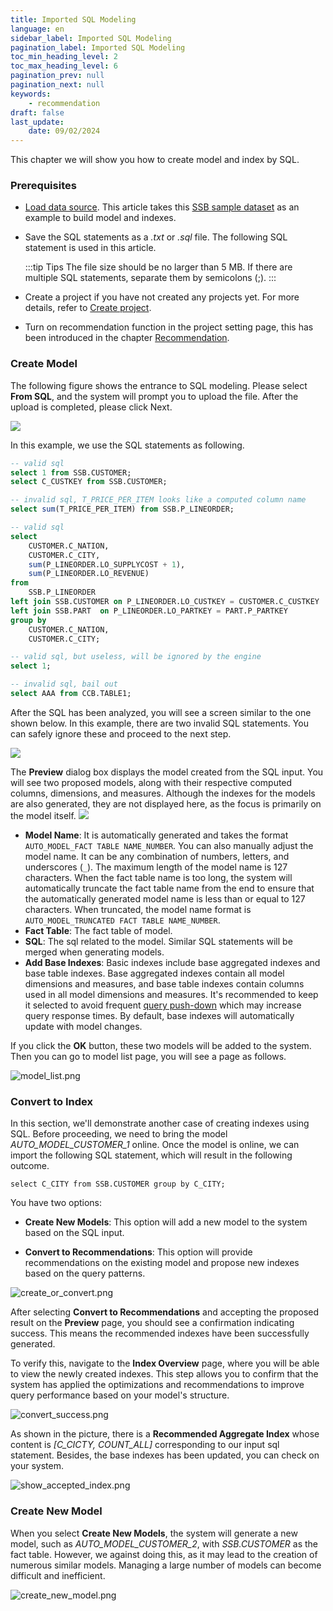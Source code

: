 ```yaml
---
title: Imported SQL Modeling
language: en
sidebar_label: Imported SQL Modeling
pagination_label: Imported SQL Modeling
toc_min_heading_level: 2
toc_max_heading_level: 6
pagination_prev: null
pagination_next: null
keywords:
    - recommendation
draft: false
last_update:
    date: 09/02/2024
---
```


This chapter we will show you how to create model and index by SQL.

### **Prerequisites**

- [Load data source](../../datasource/intro.md). This article takes this [SSB sample dataset](../../quickstart/tutorial.md) as an example to build model and indexes. 

- Save the SQL statements as a *.txt* or *.sql* file. The following SQL statement is used in this article. 

  
  
    :::tip Tips
    The file size should be no larger than 5 MB. If there are multiple SQL statements, separate them by semicolons (;). 
    :::
- Create a project if you have not created any projects yet. For more details, refer to [Create project](../../operations/project-managing/project_management.md).
- Turn on recommendation function in the project setting page, this has been introduced in the chapter [Recommendation](intro.md).

### Create Model

The following figure shows the entrance to SQL modeling. Please select **From SQL**, and the system will prompt you to upload the file. After the upload is completed, please click Next.

![](images/sql_modeling/from_sql.png)

In this example, we use the SQL statements as following.

```sql
-- valid sql
select 1 from SSB.CUSTOMER;
select C_CUSTKEY from SSB.CUSTOMER;

-- invalid sql, T_PRICE_PER_ITEM looks like a computed column name
select sum(T_PRICE_PER_ITEM) from SSB.P_LINEORDER;

-- valid sql
select 
    CUSTOMER.C_NATION, 
    CUSTOMER.C_CITY,
    sum(P_LINEORDER.LO_SUPPLYCOST + 1), 
    sum(P_LINEORDER.LO_REVENUE)
from 
    SSB.P_LINEORDER
left join SSB.CUSTOMER on P_LINEORDER.LO_CUSTKEY = CUSTOMER.C_CUSTKEY
left join SSB.PART  on P_LINEORDER.LO_PARTKEY = PART.P_PARTKEY
group by 
    CUSTOMER.C_NATION, 
    CUSTOMER.C_CITY;

-- valid sql, but useless, will be ignored by the engine
select 1;

-- invalid sql, bail out
select AAA from CCB.TABLE1;
```


After the SQL has been analyzed, you will see a screen similar to the one shown below. In this example, there are two invalid SQL statements. You can safely ignore these and proceed to the next step.

![](images/sql_modeling/imported_sql.png)



The **Preview** dialog box displays the model created from the SQL input. You will see two proposed models, along with their respective computed columns, dimensions, and measures. Although the indexes for the models are also generated, they are not displayed here, as the focus is primarily on the model itself. 
![](images/sql_modeling/preview_models.png)

   - **Model Name**: It is automatically generated and takes the format `AUTO_MODEL_FACT TABLE NAME_NUMBER`. You can also manually adjust the model name. It can be any combination of numbers, letters, and underscores (`_`).  The maximum length of the model name is 127 characters. When the fact table name is too long, the system will automatically truncate the fact table name from the end to ensure that the automatically generated model name is less than or equal to 127 characters. When truncated, the model name format is `AUTO_MODEL_TRUNCATED FACT TABLE NAME_NUMBER`.
   - **Fact Table**: The fact table of model.
   - **SQL**: The sql related to the model.  Similar SQL statements will be merged when generating models.
   - **Add Base Indexes**: Basic indexes include base aggregated indexes and base table indexes. Base aggregated indexes contain all model dimensions and measures, and base table indexes contain columns used in all model dimensions and measures.  It's recommended to keep it selected to avoid frequent [query push-down](../../query/push_down.md) which may increase query response times. By default, base indexes will automatically update with model changes. 



If you click the **OK** button, these two models will be added to the system. Then you can go to model list page, you will see a page as follows.

![model_list.png](images/sql_modeling/model_list.png)



### Convert to Index

In this section, we'll demonstrate another case of creating indexes using SQL. Before proceeding, we need to bring the model *AUTO_MODEL_CUSTOMER_1* online. Once the model is online, we can import the following SQL statement, which will result in the following outcome.

```sq
select C_CITY from SSB.CUSTOMER group by C_CITY;
```

You have two options:

+ **Create New Models**: This option will add a new model to the system based on the SQL input.

+ **Convert to Recommendations**: This option will provide recommendations on the existing model and propose new indexes based on the query patterns.



![create_or_convert.png](images/sql_modeling/create_or_convert.png)



After selecting **Convert to Recommendations** and accepting the proposed result on the **Preview** page, you should see a confirmation indicating success. This means the recommended indexes have been successfully generated. 

To verify this, navigate to the **Index Overview** page, where you will be able to view the newly created indexes. This step allows you to confirm that the system has applied the optimizations and recommendations to improve query performance based on your model's structure.



![convert_success.png](images/sql_modeling/convert_success.png)



As shown in the picture, there is a **Recommended Aggregate Index** whose content is *\[C_CICTY, COUNT_ALL\]* corresponding to our input sql statement. Besides, the base indexes has been updated, you can check on your system.




![show_accepted_index.png](images/sql_modeling/show_accepted_index.png)



### Create New Model

When you select **Create New Models**, the system will generate a new model, such as *AUTO_MODEL_CUSTOMER_2*, with *SSB.CUSTOMER* as the fact table. However, we against doing this, as it may lead to the creation of numerous similar models. Managing a large number of models can become difficult and inefficient.

![create_new_model.png](images/sql_modeling/create_new_model.png)


